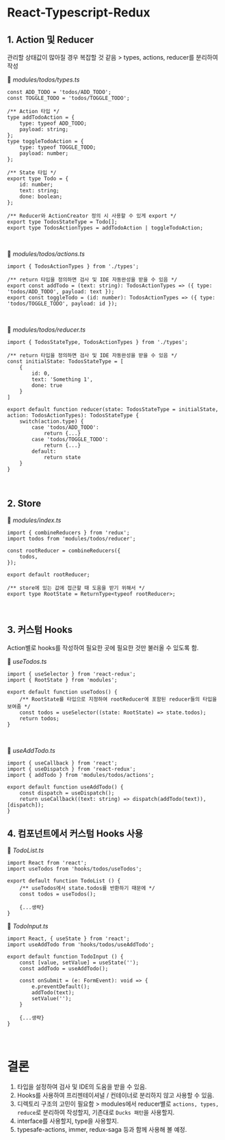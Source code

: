 # React-Typescript-Redux

## **1. Action 및 Reducer**

관리할 상태값이 많아질 경우 복잡할 것 같음 > types, actions, reducer를 분리하여 작성

📎 _modules/todos/types.ts_

```tsx
const ADD_TODO = 'todos/ADD_TODO';
const TOGGLE_TODO = 'todos/TOGGLE_TODO';

/** Action 타입 */
type addTodoAction = {
    type: typeof ADD_TODO;
    payload: string;
};
type toggleTodoAction = {
    type: typeof TOGGLE_TODO;
    payload: number;
};

/** State 타입 */
export type Todo = {
    id: number;
    text: string;
    done: boolean;
};

/** Reducer와 ActionCreator 정의 시 사용할 수 있게 export */
export type TodosStateType = Todo[];
export type TodosActionTypes = addTodoAction | toggleTodoAction;
```

<br>

📎 _modules/todos/actions.ts_

```tsx
import { TodosActionTypes } from './types';

/** return 타입을 정의하면 검사 및 IDE 자동완성을 받을 수 있음 */
export const addTodo = (text: string): TodosActionTypes => ({ type: 'todos/ADD_TODO', payload: text });
export const toggleTodo = (id: number): TodosActionTypes => ({ type: 'todos/TOGGLE_TODO', payload: id });
```

<br>

📎 _modules/todos/reducer.ts_

```tsx
import { TodosStateType, TodosActionTypes } from './types';

/** return 타입을 정의하면 검사 및 IDE 자동완성을 받을 수 있음 */
const initialState: TodosStateType = [
    {
        id: 0,
        text: 'Something 1',
        done: true
    }
]

export default function reducer(state: TodosStateType = initialState, action: TodosActionTypes): TodosStateType {
    switch(action.type) {
        case 'todos/ADD_TODO':
            return {...}
        case 'todos/TOGGLE_TODO':
            return {...}
        default:
            return state
    }
}
```

<br>

## 2. Store

📎 _modules/index.ts_

```tsx
import { combineReducers } from 'redux';
import todos from 'modules/todos/reducer';

const rootReducer = combineReducers({
    todos,
});

export default rootReducer;

/** store에 있는 값에 접근할 때 도움을 받기 위해서 */
export type RootState = ReturnType<typeof rootReducer>;
```

<br>

## 3. 커스텀 Hooks

Action별로 hooks를 작성하여 필요한 곳에 필요한 것만 불러올 수 있도록 함.

📎 _useTodos.ts_

```tsx
import { useSelector } from 'react-redux';
import { RootState } from 'modules';

export default function useTodos() {
    /** RootState를 타입으로 지정하여 rootReducer에 포함된 reducer들의 타입을 보여줌 */
    const todos = useSelector((state: RootState) => state.todos);
    return todos;
}
```

<br>

📎 _useAddTodo.ts_

```tsx
import { useCallback } from 'react';
import { useDispatch } from 'react-redux';
import { addTodo } from 'modules/todos/actions';

export default function useAddTodo() {
    const dispatch = useDispatch();
    return useCallback((text: string) => dispatch(addTodo(text)), [dispatch]);
}
```

## **4. 컴포넌트에서 커스텀 Hooks 사용**

📎 _TodoList.ts_

```tsx
import React from 'react';
import useTodos from 'hooks/todos/useTodos';

export default function TodoList () {
    /** useTodos에서 state.todos를 반환하기 때문에 */
    const todos = useTodos();

    {...생략}
}
```

📎 _TodoInput.ts_

```tsx
import React, { useState } from 'react';
import useAddTodo from 'hooks/todos/useAddTodo';

export default function TodoInput () {
    const [value, setValue] = useState('');
    const addTodo = useAddTodo();

    const onSubmit = (e: FormEvent): void => {
        e.preventDefault();
        addTodo(text);
        setValue('');
    }

    {...생략}
}
```

<br>

# 결론

1. 타입을 설정하여 검사 및 IDE의 도움을 받을 수 있음. <br>
2. Hooks를 사용하여 프리젠테이셔널 / 컨테이너로 분리하지 않고 사용할 수 있음. <br>
3. 디렉토리 구조의 고민이 필요함 > modules에서 reducer별로 `actions, types, reduce`로 분리하여 작성할지, 기존대로 `Ducks 패턴`을 사용할지. <br>
4. interface를 사용할지, type을 사용할지. <br>
5. typesafe-actions, immer, redux-saga 등과 함께 사용해 볼 예정.
